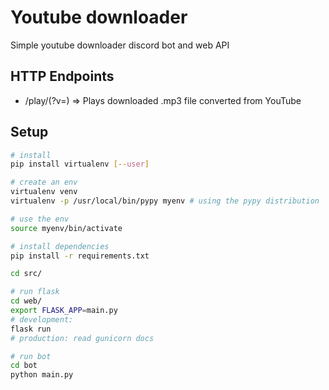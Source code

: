 # Youtube downloader

Simple youtube downloader discord bot and web API

## HTTP Endpoints
- /play/(?v=) => Plays downloaded .mp3 file converted from YouTube

## Setup
```bash
# install
pip install virtualenv [--user]

# create an env
virtualenv venv
virtualenv -p /usr/local/bin/pypy myenv # using the pypy distribution

# use the env
source myenv/bin/activate

# install dependencies
pip install -r requirements.txt

cd src/

# run flask
cd web/
export FLASK_APP=main.py
# development:
flask run
# production: read gunicorn docs

# run bot
cd bot
python main.py
```
